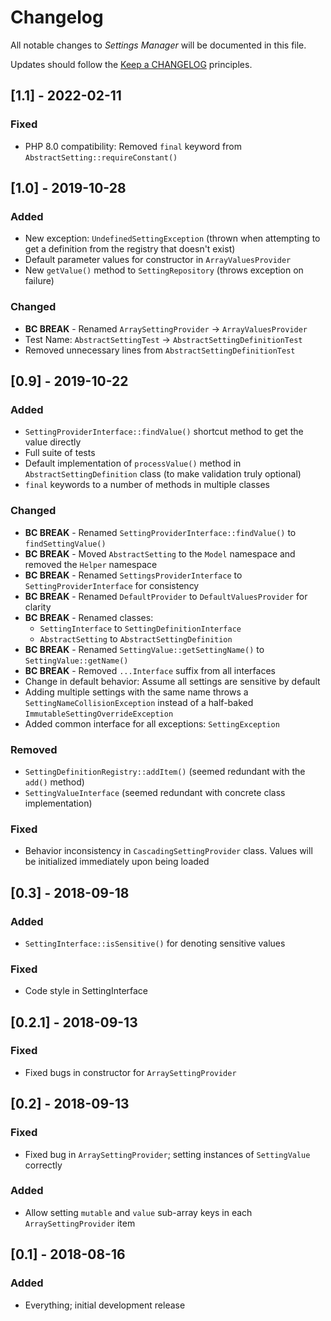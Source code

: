 # Changelog

All notable changes to *Settings Manager* will be documented in this file.

Updates should follow the [Keep a CHANGELOG](http://keepachangelog.com/) principles.

## [1.1] - 2022-02-11
### Fixed
- PHP 8.0 compatibility: Removed `final` keyword from `AbstractSetting::requireConstant()`

## [1.0] - 2019-10-28
### Added
- New exception: `UndefinedSettingException` (thrown when attempting to get a definition from the registry that doesn't exist)
- Default parameter values for constructor in `ArrayValuesProvider`
- New `getValue()` method to `SettingRepository` (throws exception on failure)
### Changed
- **BC BREAK** - Renamed `ArraySettingProvider` -> `ArrayValuesProvider`
- Test Name: `AbstractSettingTest` -> `AbstractSettingDefinitionTest`
- Removed unnecessary lines from `AbstractSettingDefinitionTest`

## [0.9] - 2019-10-22
### Added
- `SettingProviderInterface::findValue()` shortcut method to get the value directly
- Full suite of tests
- Default implementation of `processValue()` method in `AbstractSettingDefinition` class (to make validation truly optional)
- `final` keywords to a number of methods in multiple classes
### Changed
- **BC BREAK** - Renamed `SettingProviderInterface::findValue()` to `findSettingValue()` 
- **BC BREAK** - Moved `AbstractSetting` to the `Model` namespace and removed the `Helper` namespace
- **BC BREAK** - Renamed `SettingsProviderInterface` to `SettingProviderInterface` for consistency
- **BC BREAK** - Renamed `DefaultProvider` to `DefaultValuesProvider` for clarity
- **BC BREAK** - Renamed classes: 
    - `SettingInterface` to `SettingDefinitionInterface`
    - `AbstractSetting` to `AbstractSettingDefinition`
- **BC BREAK** - Renamed `SettingValue::getSettingName()` to `SettingValue::getName()`
- **BC BREAK** - Removed `...Interface` suffix from all interfaces
- Change in default behavior: Assume all settings are sensitive by default
- Adding multiple settings with the same name throws a `SettingNameCollisionException` instead of a half-baked
  `ImmutableSettingOverrideException`
- Added common interface for all exceptions: `SettingException`

### Removed
- `SettingDefinitionRegistry::addItem()` (seemed redundant with the `add()` method)
- `SettingValueInterface` (seemed redundant with concrete class implementation)

### Fixed
- Behavior inconsistency in `CascadingSettingProvider` class.  Values will be initialized immediately upon being
  loaded

## [0.3] - 2018-09-18
### Added
- `SettingInterface::isSensitive()` for denoting sensitive values
### Fixed
- Code style in SettingInterface

## [0.2.1] - 2018-09-13
### Fixed
- Fixed bugs in constructor for `ArraySettingProvider`

## [0.2] - 2018-09-13
### Fixed
- Fixed bug in `ArraySettingProvider`; setting instances of `SettingValue` correctly
### Added
- Allow setting `mutable` and `value` sub-array keys in each `ArraySettingProvider` item

## [0.1] - 2018-08-16 
### Added
- Everything; initial development release
